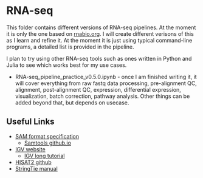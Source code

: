 # RNA-seq

This folder contains different versions of RNA-seq pipelines. At the moment it is only the one based on [rnabio.org](https://rnabio.org). I will create different verisons of this as I learn and refine it. At the moment it is just using typical command-line programs, a detailed list is provided in the pipeline.

I plan to try using other RNA-seq tools such as ones written in Python and Julia to see which works best for my use cases.

- RNA-seq_pipeline_practice_v0.5.0.ipynb - once I am finished writing it, it will cover everything from raw fastq data processing, pre-alignment QC, alignment, post-alignment QC, expression, differential expression, visualization, batch correction, pathway analysis. Other things can be added beyond that, but depends on usecase.

## Useful Links

- [SAM format specification](https://samtools.github.io/hts-specs/SAMv1.pdf)
    - [Samtools github.io](https://samtools.github.io/)
- [IGV website](https://software.broadinstitute.org/software/igv/home)
    - [IGV long tutorial](https://rnabio.org/assets/module_2/IGV_Tutorial_Long_BroadInstitute.pdf)
- [HISAT2 github](https://github.com/DaehwanKimLab/hisat2)
- [StringTie manual](https://ccb.jhu.edu/software/stringtie/index.shtml?t=manual)
